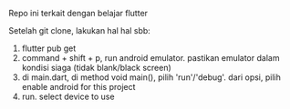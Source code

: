 Repo ini terkait dengan belajar flutter

Setelah git clone, lakukan hal hal sbb:

1. flutter pub get
2. command + shift + p, run android emulator.
   pastikan emulator dalam kondisi siaga (tidak blank/black screen)
3. di main.dart, di method void main(), pilih 'run'/'debug'. dari opsi, pilih enable android for this project
4. run. select device to use
